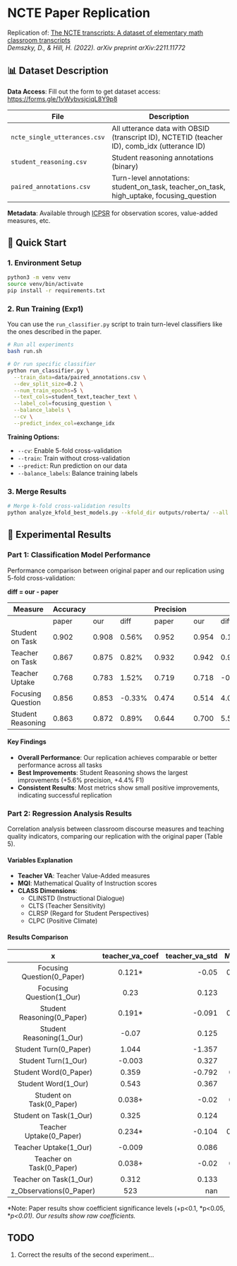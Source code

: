 # NCTE Paper Replication

Replication of: [The NCTE transcripts: A dataset of elementary math classroom transcripts](https://arxiv.org/pdf/2211.11772.pdf)  
*Demszky, D., & Hill, H. (2022). arXiv preprint arXiv:2211.11772*

## 📊 Dataset Description

**Data Access**: Fill out the form to get dataset access: https://forms.gle/1yWybvsjciqL8Y9p8

| File | Description |
|------|-------------|
| `ncte_single_utterances.csv` | All utterance data with OBSID (transcript ID), NCTETID (teacher ID), comb_idx (utterance ID) |
| `student_reasoning.csv` | Student reasoning annotations (binary) |
| `paired_annotations.csv` | Turn-level annotations: student_on_task, teacher_on_task, high_uptake, focusing_question |

**Metadata**: Available through [ICPSR](https://www.icpsr.umich.edu/web/ICPSR/studies/36095) for observation scores, value-added measures, etc.

## 🚀 Quick Start

### 1. Environment Setup
```bash
python3 -m venv venv
source venv/bin/activate
pip install -r requirements.txt
```

### 2. Run Training (Exp1)

You can use the `run_classifier.py` script to train turn-level classifiers like the ones described in the paper.

```bash
# Run all experiments
bash run.sh

# Or run specific classifier
python run_classifier.py \
  --train_data=data/paired_annotations.csv \
  --dev_split_size=0.2 \
  --num_train_epochs=5 \
  --text_cols=student_text,teacher_text \
  --label_col=focusing_question \
  --balance_labels \
  --cv \
  --predict_index_col=exchange_idx
```

**Training Options:**
- `--cv`: Enable 5-fold cross-validation
- `--train`: Train without cross-validation
- `--predict`: Run prediction on our data
- `--balance_labels`: Balance training labels

### 3. Merge Results
```bash
# Merge k-fold cross-validation results
python analyze_kfold_best_models.py --kfold_dir outputs/roberta/ --all
```

## 🔬 Experimental Results

### Part 1: Classification Model Performance

Performance comparison between original paper and our replication using 5-fold cross-validation:

**diff = our - paper**

| Measure | Accuracy |  |  | Precision |  |  | Recall |  |  | F1 |  |  |
|---------|----------|---|---|-----------|---|---|--------|---|---|----|----|---|
|         | paper | our | diff | paper | our | diff | paper | our | diff | paper | our | diff |
| Student on Task | 0.902 | 0.908 | 0.56% | 0.952 | 0.954 | 0.16% | 0.931 | 0.937 | 0.61% | 0.942 | 0.945 | 0.32% |
| Teacher on Task | 0.867 | 0.875 | 0.82% | 0.932 | 0.942 | 0.96% | 0.914 | 0.915 | 0.07% | 0.923 | 0.928 | 0.49% |
| Teacher Uptake | 0.768 | 0.783 | 1.52% | 0.719 | 0.718 | -0.14% | 0.674 | 0.683 | 0.89% | 0.688 | 0.698 | 1.03% |
| Focusing Question | 0.856 | 0.853 | -0.33% | 0.474 | 0.514 | 4.03% | 0.538 | 0.527 | -1.10% | 0.501 | 0.517 | 1.63% |
| Student Reasoning | 0.863 | 0.872 | 0.89% | 0.644 | 0.700 | 5.55% | 0.666 | 0.701 | 3.51% | 0.651 | 0.695 | 4.45% |

#### Key Findings
- **Overall Performance**: Our replication achieves comparable or better performance across all tasks
- **Best Improvements**: Student Reasoning shows the largest improvements (+5.6% precision, +4.4% F1)
- **Consistent Results**: Most metrics show small positive improvements, indicating successful replication

### Part 2: Regression Analysis Results

Correlation analysis between classroom discourse measures and teaching quality indicators, comparing our replication with the original paper (Table 5).

#### Variables Explanation
- **Teacher VA**: Teacher Value-Added measures
- **MQI**: Mathematical Quality of Instruction scores
- **CLASS Dimensions**: 
  - CLINSTD (Instructional Dialogue)
  - CLTS (Teacher Sensitivity) 
  - CLRSP (Regard for Student Perspectives)
  - CLPC (Positive Climate)

#### Results Comparison
|             x              |  teacher_va_coef  |   teacher_va_std |  MQI_coef  |   MQI_std |  clinstd_coef  |   clinstd_std |  clts_coef  |   clts_std |  clrsp_coef  |   clrsp_std |  clpc_coef  |   clpc_std |
|:--------------------------:|:-----------------:|-----------------:|:----------:|----------:|:--------------:|--------------:|:-----------:|-----------:|:------------:|------------:|:-----------:|-----------:|
| Focusing Question(0_Paper) |      0.121*       |           -0.05  |  0.117**   |    -0.032 |    0.083**     |        -0.026 |   0.089**   |     -0.019 |   0.058**    |      -0.017 |   0.079**   |     -0.017 |
|  Focusing Question(1_Our)  |       0.23        |            0.123 |   0.166    |     0.126 |     0.165      |         0.121 |   -0.092    |      0.121 |    0.131     |       0.126 |    0.084    |      0.121 |
| Student Reasoning(0_Paper) |      0.191*       |           -0.091 |  0.313**   |    -0.066 |    0.246**     |        -0.05  |   0.144**   |     -0.031 |   0.173**    |      -0.035 |   0.120**   |     -0.035 |
|  Student Reasoning(1_Our)  |       -0.07       |            0.125 |   0.443    |     0.134 |     0.373      |         0.118 |   -0.016    |      0.119 |     0.16     |       0.123 |    -0.12    |      0.117 |
|   Student Turn(0_Paper)    |       1.044       |           -1.357 |   -0.047   |    -0.528 |     0.718      |        -0.669 |    0.214    |     -0.574 |    0.125     |      -0.485 |   -0.172    |     -0.56  |
|    Student Turn(1_Our)     |      -0.003       |            0.327 |   1.004    |     0.329 |     -0.005     |         0.332 |   -0.686    |      0.331 |    -0.016    |       0.332 |   -1.314    |      0.33  |
|   Student Word(0_Paper)    |       0.359       |           -0.792 |   0.721+   |    -0.413 |     1.132*     |        -0.541 |    0.001    |     -0.325 |    0.469     |      -0.395 |    0.322    |     -0.387 |
|    Student Word(1_Our)     |       0.543       |            0.367 |   0.642    |     0.365 |     1.193      |         0.368 |   -0.113    |      0.367 |    0.556     |       0.368 |   -0.021    |      0.367 |
|  Student on Task(0_Paper)  |      0.038+       |           -0.02  |   0.022*   |    -0.01  |    0.032**     |        -0.011 |   0.033**   |     -0.008 |   0.024**    |      -0.007 |   0.036**   |     -0.007 |
|   Student on Task(1_Our)   |       0.325       |            0.124 |   0.316    |     0.125 |     0.261      |         0.12  |    0.27     |      0.119 |    -0.082    |       0.126 |    0.243    |      0.12  |
|  Teacher Uptake(0_Paper)   |      0.234*       |           -0.104 |  0.233**   |    -0.086 |    0.198**     |        -0.072 |   0.132**   |     -0.035 |   0.164**    |      -0.044 |   0.115**   |     -0.036 |
|   Teacher Uptake(1_Our)    |      -0.009       |            0.086 |   0.235    |     0.088 |     0.119      |         0.085 |    0.123    |      0.084 |    -0.01     |       0.088 |    0.112    |      0.085 |
|  Teacher on Task(0_Paper)  |      0.038+       |           -0.02  |   0.021*   |    -0.01  |    0.030**     |        -0.01  |   0.034**   |     -0.008 |   0.024**    |      -0.007 |   0.035**   |     -0.007 |
|   Teacher on Task(1_Our)   |       0.312       |            0.133 |   0.345    |     0.133 |     0.244      |         0.128 |    0.241    |      0.127 |    -0.088    |       0.134 |    0.219    |      0.128 |
|  z_Observations(0_Paper)   |        523        |          nan     |    1557    |   nan     |      1554      |       nan     |    1554     |    nan     |     1554     |     nan     |    1554     |    nan     |

*Note: Paper results show coefficient significance levels (+p<0.1, *p<0.05, **p<0.01). Our results show raw coefficients.*

## TODO
 1. Correct the results of the second experiment...